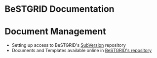 # BeSTGRID Documentation

# Document Management

- Setting up access to BeSTGRID's [SubVersion](https://reannz.atlassian.net/wiki/pages/createpage.action?spaceKey=BeSTGRID&title=Project__SubVersion&linkCreation=true&fromPageId=3816950959) repository
- Documents and Templates available online in [BeSTGRID's repository](https://support.csi.ac.nz/svn/bestgrid/)

